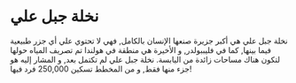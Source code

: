 # نخلة جبل علي

نخلة جبل علي هي أكبر جزيرة صنعها الإنسان بالكامل, فهي لا تحتوي علي أي جزر طبيعية
فيما بينها, كما في فليببولدر, و الأخيرة هي منطقة في هولندا تم تصريف المياه حولها
لتكون هناك مساحات زائدة من اليابسة. نخلة جبل علي لم تكتمل بعد, و المشار إليه هو
جزء منها فقط, و من المخطط تسكين 250,000 فرد فيها!
